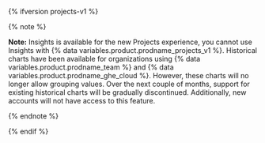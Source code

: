 {% ifversion projects-v1 %}

{% note %}

**Note:** Insights is available for the new Projects experience, you cannot use Insights with {% data variables.product.prodname_projects_v1 %}. Historical charts have been available for organizations using {% data variables.product.prodname_team %} and {% data variables.product.prodname_ghe_cloud %}. However, these charts will no longer allow grouping values. Over the next couple of months, support for existing historical charts will be gradually discontinued. Additionally, new accounts will not have access to this feature.

{% endnote %}

{% endif %}
